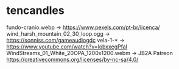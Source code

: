 # tencandles
fundo-cranio.webp -> https://www.pexels.com/pt-br/licenca/
wind_harsh_mountain_02_30_loop.ogg -> https://sonniss.com/gameaudiogdc
vela-1-* -> https://www.youtube.com/watch?v=lobxxegPfaI
WindStreams_01_White_20OPA_1200x1200.webm -> JB2A Patreon https://creativecommons.org/licenses/by-nc-sa/4.0/
